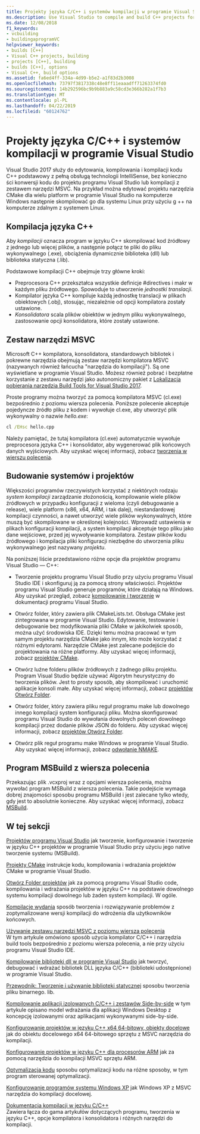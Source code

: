 ```yaml
---
title: Projekty języka C/C++ i systemów kompilacji w programie Visual Studio
ms.description: Use Visual Studio to compile and build C++ projects for Windows, ARM or Linux based on any project system.
ms.date: 12/08/2018
f1_keywords:
- vcbuilding
- buildingaprogramVC
helpviewer_keywords:
- builds [C++]
- Visual C++ projects, building
- projects [C++], building
- builds [C++], options
- Visual C++, build options
ms.assetid: fa6ed4ff-334a-4d99-b5e2-a1f83d2b3008
ms.openlocfilehash: 73797f3817338c48e8ff11eaaadff71263374fd0
ms.sourcegitcommit: 14b292596bc9b9b883a9c58cd3e366b282a1f7b3
ms.translationtype: MT
ms.contentlocale: pl-PL
ms.lasthandoff: 04/22/2019
ms.locfileid: "60124762"
---
```

# <a name="cc-projects-and-build-systems-in-visual-studio"></a>Projekty języka C/C++ i systemów kompilacji w programie Visual Studio

Visual Studio 2017 służy do edytowania, kompilowania i kompilacji kodu C++ podstawowy z pełną obsługą technologii IntelliSense, bez konieczno ści konwersji kodu do projektu programu Visual Studio lub kompilacji z zestawem narzędzi MSVC. Na przykład można edytować projektu narzędzia CMake dla wielu platform w programie Visual Studio na komputerze Windows następnie skompilować go dla systemu Linux przy użyciu g ++ na komputerze zdalnym z systemem Linux.

## <a name="c-compilation"></a>Kompilacja języka C++

Aby *kompilacji* oznacza program w języku C++ skompilować kod źródłowy z jednego lub więcej plików, a następnie połącz te pliki do pliku wykonywalnego (.exe), obciążenia dynamicznie biblioteka (dll) lub biblioteka statyczna (.lib). 

Podstawowe kompilacji C++ obejmuje trzy główne kroki:

- Preprocesora C++ przekształca wszystkie definicje #directives i makr w każdym pliku źródłowego. Spowoduje to utworzenie *jednostki translacji*.
- Kompilator języka C++ kompiluje każdą jednostkę translacji w plikach obiektowych (.obj), stosując, niezależnie od opcji kompilatora zostały ustawione.
- *Konsolidatora* scala plików obiektów w jednym pliku wykonywalnego, zastosowanie opcji konsolidatora, które zostały ustawione. 

## <a name="the-msvc-toolset"></a>Zestaw narzędzi MSVC

Microsoft C++ kompilatora, konsolidatora, standardowych bibliotek i pokrewne narzędzia obejmują zestaw narzędzi kompilatora MSVC (nazywanych również łańcucha "narzędzia do kompilacji"). Są one wyświetlane w programie Visual Studio. Możesz również pobrać i bezpłatne korzystanie z zestawu narzędzi jako autonomiczny pakiet z [Lokalizacja pobierania narzędzia Build Tools for Visual Studio 2017](https://visualstudio.microsoft.com/downloads/#build-tools-for-visual-studio-2017).

Proste programy można tworzyć za pomocą kompilatora MSVC (cl.exe) bezpośrednio z poziomu wiersza polecenia. Poniższe polecenie akceptuje pojedyncze źródło pliku z kodem i wywołuje cl.exe, aby utworzyć plik wykonywalny o nazwie *hello.exe*: 

```cmd
cl /EHsc hello.cpp
```
Należy pamiętać, że tutaj kompilatora (cl.exe) automatycznie wywołuje preprocesora języka C++ i konsolidator, aby wygenerować plik końcowych danych wyjściowych.  Aby uzyskać więcej informacji, zobacz [tworzenia w wierszu polecenia](building-on-the-command-line.md).

## <a name="build-systems-and-projects"></a>Budowanie systemów i projektów

Większości programów rzeczywistych korzystać z niektórych rodzaju *system kompilacji* zarządzanie złożonością, kompilowanie wiele plików źródłowych w przypadku konfiguracji z wieloma (czyli debugowanie a release), wiele platform (x86, x64, ARM, i tak dalej), niestandardowej kompilacji czynności, a nawet utworzyć wiele plików wykonywalnych, które muszą być skompilowane w określonej kolejności. Wprowadź ustawienia w plikach konfiguracji kompilacji, a system kompilacji akceptuje tego pliku jako dane wejściowe, przed jej wywoływanie kompilatora. Zestaw plików kodu źródłowego i kompilacja pliki konfiguracji niezbędne do utworzenia pliku wykonywalnego jest nazywany *projektu*. 

Na poniższej liście przedstawiono różne opcje dla projektów programu Visual Studio — C++:

- Tworzenie projektu programu Visual Studio przy użyciu programu Visual Studio IDE i skonfiguruj ją za pomocą strony właściwości. Projektów programu Visual Studio generuje programów, które działają na Windows. Aby uzyskać przegląd, zobacz [kompilowanie i tworzenie](/visualstudio/ide/compiling-and-building-in-visual-studio) w dokumentacji programu Visual Studio.

- Otwórz folder, który zawiera plik CMakeLists.txt. Obsługa CMake jest zintegrowana w programie Visual Studio. Edytowanie, testowanie i debugowanie bez modyfikowania pliki CMake w jakikolwiek sposób, można użyć środowiska IDE. Dzięki temu można pracować w tym samym projektu narzędzia CMake jako innym, kto może korzystać z różnymi edytorami. Narzędzie CMake jest zalecane podejście do projektowania na różne platformy. Aby uzyskać więcej informacji, zobacz [projektów CMake](cmake-projects-in-visual-studio.md).
 
- Otwórz luźne folderu plików źródłowych z żadnego pliku projektu. Program Visual Studio będzie używać Algorytm heurystyczny do tworzenia plików. Jest to prosty sposób, aby skompilować i uruchomić aplikacje konsoli małe. Aby uzyskać więcej informacji, zobacz [projektów Otwórz Folder](open-folder-projects-cpp.md).

- Otwórz folder, który zawiera pliku reguł programu make lub dowolnego innego kompilacji system konfiguracji pliku. Można skonfigurować programu Visual Studio do wywołania dowolnych poleceń dowolnego kompilacji przez dodanie plików JSON do folderu. Aby uzyskać więcej informacji, zobacz [projektów Otwórz Folder](open-folder-projects-cpp.md).
 
- Otwórz plik reguł programu make Windows w programie Visual Studio. Aby uzyskać więcej informacji, zobacz [odwołanie NMAKE](reference/nmake-reference.md).

## <a name="msbuild-from-the-command-line"></a>Program MSBuild z wiersza polecenia 

Przekazując plik .vcxproj wraz z opcjami wiersza polecenia, można wywołać program MSBuild z wiersza polecenia. Takie podejście wymaga dobrej znajomości sposobu programu MSBuild i jest zalecane tylko wtedy, gdy jest to absolutnie konieczne. Aby uzyskać więcej informacji, zobacz [MSBuild](msbuild-visual-cpp.md).

## <a name="in-this-section"></a>W tej sekcji

[Projektów programu Visual Studio](creating-and-managing-visual-cpp-projects.md) jak tworzenie, konfigurowanie i tworzenie w języku C++ projektów w programie Visual Studio przy użyciu jego native tworzenie systemu (MSBuild).

[Projekty CMake](cmake-projects-in-visual-studio.md) instrukcje kodu, kompilowania i wdrażania projektów CMake w programie Visual Studio.

[Otwórz Folder projektów](open-folder-projects-cpp.md) jak za pomocą programu Visual Studio code, kompilowania i wdrażania projektów w języku C++ na podstawie dowolnego systemu kompilacji dowolnego lub żaden system kompilacji. W ogóle. 

[Kompilacje wydania](release-builds.md) sposób tworzenia i rozwiązywanie problemów z zoptymalizowane wersji kompilacji do wdrożenia dla użytkowników końcowych.

[Używanie zestawu narzędzi MSVC z poziomu wiersza polecenia](building-on-the-command-line.md)<br/>
W tym artykule omówiono sposób użycia kompilator C/C++ i narzędzia build tools bezpośrednio z poziomu wiersza polecenia, a nie przy użyciu programu Visual Studio IDE.

[Kompilowanie biblioteki dll w programie Visual Studio](dlls-in-visual-cpp.md) jak tworzyć, debugować i wdrażać bibliotek DLL języka C/C++ (biblioteki udostępnione) w programie Visual Studio.

[Przewodnik: Tworzenie i używanie biblioteki statycznej](walkthrough-creating-and-using-a-static-library-cpp.md) sposobu tworzenia pliku binarnego. lib.

[Kompilowanie aplikacji izolowanych C/C++ i zestawów Side-by-side](building-c-cpp-isolated-applications-and-side-by-side-assemblies.md) w tym artykule opisano model wdrażania dla aplikacji Windows Desktop z koncepcję izolowanymi oraz aplikacjami wykonywanymi side-by-side.

[Konfigurowanie projektów w języku C++ x64 64-bitowy, obiekty docelowe](configuring-programs-for-64-bit-visual-cpp.md) jak do obiektu docelowego x64 64-bitowego sprzętu z MSVC narzędzia do kompilacji.

[Konfigurowanie projektów w języku C++ dla procesorów ARM](configuring-programs-for-arm-processors-visual-cpp.md) jak za pomocą narzędzia do kompilacji MSVC sprzętu ARM.

[Optymalizacja kodu](optimizing-your-code.md) sposobu optymalizacji kodu na różne sposoby, w tym program sterowanej optymalizacji.

[Konfigurowanie programów systemu Windows XP](configuring-programs-for-windows-xp.md) jak Windows XP z MSVC narzędzia do kompilacji docelowej.

[Dokumentacja kompilacji w języku C/C++](reference/c-cpp-building-reference.md)<br/>
Zawiera łącza do gama artykułów dotyczących programu, tworzenia w języku C++, opcje kompilatora i konsolidatora i różnych narzędzi do kompilacji.
